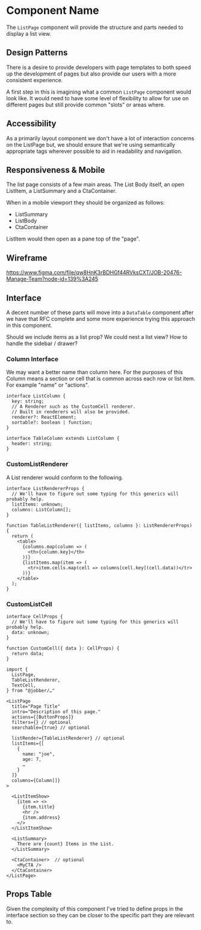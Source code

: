 # Component Name

The `ListPage` component will provide the structure and parts needed to display
a list view.

## Design Patterns

There is a desire to provide developers with page templates to both speed up the
development of pages but also provide our users with a more consistent
experience.

A first step in this is imagining what a common `ListPage` component would look
like. It would need to have some level of flexibility to allow for use on
different pages but still provide common "slots" or areas where.

## Accessibility

As a primarily layout component we don't have a lot of interaction concerns on
the ListPage but, we should ensure that we're using semantically appropriate
tags wherever possible to aid in readability and navigation.

## Responsiveness & Mobile

The list page consists of a few main areas. The List Body itself, an open
ListItem, a ListSummary and a CtaContainer.

When in a mobile viewport they should be organized as follows:

- ListSummary
- ListBody
- CtaContainer

ListItem would then open as a pane top of the "page".

## Wireframe

https://www.figma.com/file/qw8HnK3rBDHGf44RVksCXT/JOB-20476-Manage-Team?node-id=139%3A245

## Interface

A decent number of these parts will move into a `DataTable` component after we
have that RFC complete and some more experience trying this approach in this
component.

Should we include items as a list prop? We could nest a list view? How to handle
the sidebar / drawer?

### Column Interface

We may want a better name than column here. For the purposes of this Column
means a section or cell that is common across each row or list item. For example
"name" or "actions".

```tsx
interface ListColumn {
  key: string;
  // A Renderer such as the CustomCell renderer.
  // Built in renderers will also be provided.
  renderer?: ReactElement;
  sortable?: boolean | function;
}

interface TableColumn extends ListColumn {
  header: string;
}
```

### CustomListRenderer

A List renderer would conform to the following.

```tsx
interface ListRendererProps {
  // We'll have to figure out some typing for this generics will probably help.
  listItems: unknown;
  columns: ListColumn[];
}

function TableListRenderer({ listItems, columns }: ListRendererProps) {
  return (
    <table>
      {columns.map(column => (
        <th>{column.key}</th>
      ))}
      {listItems.map(item => (
        <tr>item.cells.map(cell => columns[cell.key](cell.data))</tr>
      ))}
    </table>
  );
}
```

### CustomListCell

```tsx
interface CellProps {
  // We'll have to figure out some typing for this generics will probably help.
  data: unknown;
}

function CustomCell({ data }: CellProps) {
  return data;
}
```

```tsx
import {
  ListPage,
  TableListRenderer,
  TextCell,
} from "@jobber/…"

<ListPage
  title="Page Title"
  intro="Description of this page."
  actions={[ButtonProps]}
  filters={} // optional
  searchable={true} // optional

  listRender={TableListRenderer} // optional
  listItems={[
    {
      name: "joe",
      age: 7,
      …
    }
  ]}
  columns={Column[]}
>

  <ListItemShow>
    {item => <>
      {item.title}
      <hr />
      {item.address}
    </>
  </ListItemShow>

  <ListSummary>
    There are {count} Items in the List.
  </ListSummary>

  <CtaContainer>  // optional
    <MyCTA />
  </CtaContainer>
</ListPage>
```

## Props Table

Given the complexity of this component I've tried to define props in the
interface section so they can be closer to the specific part they are relevant
to.
